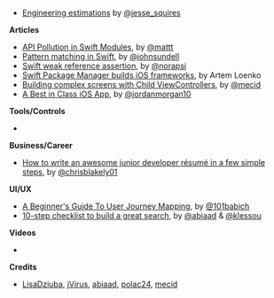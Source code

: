 * [Engineering estimations](https://twitter.com/jesse_squires/status/1099113115080257537) by [@jesse_squires](https://twitter.com/jesse_squires)

**Articles**

* [API Pollution in Swift Modules](https://nshipster.com/swift-api-pollution/), by [@mattt](https://twitter.com/mattt)
* [Pattern matching in Swift](https://www.swiftbysundell.com/posts/pattern-matching-in-swift), by [@johnsundell](https://twitter.com/johnsundell)
* [Swift weak reference assertion](https://medium.com/@londeix/swift-weak-reference-assertion-cf04fef6c334?source=friends_link&sk=4c53201908a22bed1245b38a7f3c5227), by [@norapsi](https://twitter.com/norapsi)
* [Swift Package Manager builds iOS frameworks](https://badootech.badoo.com/swift-package-manager-builds-ios-frameworks-updated-xcode-10-2-beta-19b3e6741bda), by Artem Loenko
* [Building complex screens with Child ViewControllers](https://mecid.github.io/2019/02/27/building-complex-screens-with-child-viewcontrollers/), by [@mecid](https://twitter.com/mecid)
* [A Best in Class iOS App](https://www.swiftjectivec.com/a-best-in-class-app/), by [@jordanmorgan10](https://twitter.com/jordanmorgan10/)

**Tools/Controls**

* 

**Business/Career**

* [How to write an awesome junior developer résumé in a few simple steps](https://medium.freecodecamp.org/how-to-write-an-awesome-junior-developer-r%C3%A9sum%C3%A9-in-a-few-simple-steps-316010db80ec), by [@chrisblakely01](https://twitter.com/chrisblakely01)

**UI/UX**

* [A Beginner's Guide To User Journey Mapping](http://babich.biz/user-journey-map/), by [@101babich](https://twitter.com/101babich)
* [10-step checklist to build a great search](https://medium.com/videdressing-engineering/10-step-checklist-to-build-a-great-search-1c8373a97a87), by [@abiaad](https://twitter.com/abiaad) & [@klessou](https://twitter.com/klessou)

**Videos**

* 

**Credits**

* [LisaDziuba](https://github.com/lisadziuba), [jVirus](https://github.com/jVirus), [abiaad](https://github.com/abiaad), [polac24](https://github.com/polac24), [mecid](https://github.com/mecid)
